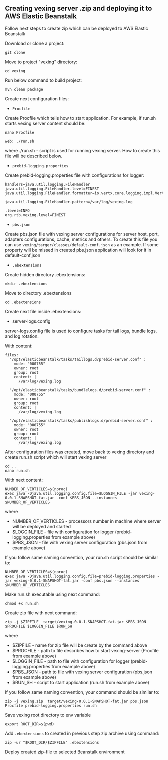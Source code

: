 ## Creating vexing server .zip and deploying it to AWS Elastic Beanstalk

Follow next steps to create zip which can be deployed to AWS Elastic Beanstalk 

Download or clone a project:
```
git clone
```
Move to project "vexing" directory:
```
cd vexing
```
Run below command to build project:

```mvn clean package```

Create next configuration files:

- ```Procfile``` 

Create Procfile which tells how to start application. For example, if run.sh starts vexing server content should be:

```
nano Procfile
```

```
web: ./run.sh
```

where ./run.sh - script is used for running vexing server. How to create this file will be described below.

- ```prebid-logging.properties``` 

Create prebid-logging.properties file with configurations for logger:

```
handlers=java.util.logging.FileHandler
java.util.logging.FileHandler.level=FINEST
java.util.logging.FileHandler.formatter=io.vertx.core.logging.impl.VertxLoggerFormatter

java.util.logging.FileHandler.pattern=/var/log/vexing.log

.level=INFO
org.rtb.vexing.level=FINEST
```

- ```pbs.json```

Create pbs.json file with vexing server configurations for server host, port, adapters configurations, cache, metrics and others.
To create this file you can use ```vexing/targer/classes/default-conf.json``` as an example. If some property will be missed in created pbs.json application will look for it in default-conf.json

- ```.ebextensions```

Create hidden directory .ebextensions:

```
mkdir .ebextensions

```

Move to directory .ebextensions

```
cd .ebextensions
```

Create next file inside .ebextensions:

- server-logs.config

server-logs.config file is used to configure tasks for tail logs, bundle logs, and log rotation.

With content:
```
files:
  "/opt/elasticbeanstalk/tasks/taillogs.d/prebid-server.conf" :
    mode: "000755"
    owner: root
    group: root
    content: |
      /var/log/vexing.log

  "/opt/elasticbeanstalk/tasks/bundlelogs.d/prebid-server.conf" :
    mode: "000755"
    owner: root
    group: root
    content: |
      /var/log/vexing.log

  "/opt/elasticbeanstalk/tasks/publishlogs.d/prebid-server.conf" :
    mode: "000755"
    owner: root
    group: root
    content: |
      /var/log/vexing.log

```

After configuration files was created, move back to vexing directory and create run.sh script which will start vexing server

```
cd ..
nano run.sh

```
With next content:
```
NUMBER_OF_VERTICLES=$(nproc)
exec java -Djava.util.logging.config.file=$LOGGIN_FILE -jar vexing-0.0.1-SNAPSHOT-fat.jar -conf $PBS_JSON --instances $NUMBER_OF_VERTICLES
```

where 

- NUMBER_OF_VERTICLES - processors number in machine where server will be deployed and started
- $LOGGIN_FILE - file with configuration for logger (prebid-logging.properties from example above)
- $PBS_JSON - file with vexing server configuration (pbs.json from example above)

If you follow same naming convention, your run.sh script should be similar to:

```
NUMBER_OF_VERTICLES=$(nproc)
exec java -Djava.util.logging.config.file=prebid-logging.properties -jar vexing-0.0.1-SNAPSHOT-fat.jar -conf pbs.json --instances $NUMBER_OF_VERTICLES
```

Make run.sh executable using next command:

```
chmod +x run.sh  

```

Create zip file with next command:

```
zip -j $ZIPFILE  target/vexing-0.0.1-SNAPSHOT-fat.jar $PBS_JSON $PROCFILE $LOGGIN_FILE $RUN_SH

```

where 
- $ZIPFILE - name for zip file will be create by the command above
- $PROCFILE - path to file describes how to start vexing-server (Procfile from example above)
- $LOGGIN_FILE - path to file with configuration for logger (prebid-logging.properties from example above)
- $PBS_JSON - path to file with vexing server configuration (pbs.json from example above)
- $RUN_SH - script to start application (run.sh from example above)

If you follow same naming convention, your command should be similar to:

```
zip -j vexing.zip  target/vexing-0.0.1-SNAPSHOT-fat.jar pbs.json Procfile prebid-logging.properties run.sh

```

Save vexing root directory to env variable

```
export ROOT_DIR=$(pwd)
```

Add ```.ebextensions``` to created in previous step zip archive using command:

```
zip -ur "$ROOT_DIR/$ZIPFILE" .ebextensions

```

Deploy created zip-file to selected Beanstalk environment
